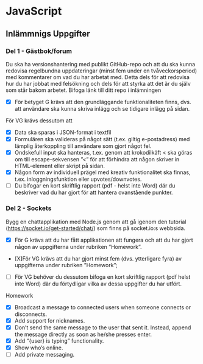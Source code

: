 # JavaScript
## Inlämmnigs Uppgifter

### Del 1 - Gästbok/forum

Du ska ha versionshantering med publikt GitHub-repo och att du ska kunna redovisa
regelbundna uppdateringar (minst fem under en tvåveckorsperiod) med kommentarer om
vad du har arbetat med. Detta dels för att redovisa hur du har jobbat med felsökning och
dels för att styrka att det är du själv som står bakom arbetet. Bifoga länk till ditt repo i
inlämningen

 - [X] För betyget G krävs att den grundläggande funktionaliteten finns, dvs. att användare ska kunna skriva inlägg och se tidigare inlägg på sidan. 
 
 För VG krävs dessutom att

- [X] Data ska sparas i JSON-format i textfil
- [X] Formulären ska valideras på något sätt (t.ex. giltig e-postadress) med lämplig återkoppling till användare som gjort något fel.
- [X] Ondskefull input ska hanteras, t.ex. genom att krokodilkäft < ska göras om till escape-sekvensen ”&lt;” för att förhindra att någon skriver in HTML-element eller skript på sidan.
- [X]  Någon form av individuell prägel med kreativ funktionalitet ska finnas, t.ex. inloggningsfunktion eller upvotes/downvotes.
- [ ] Du bifogar en kort skriftlig rapport (pdf - helst inte Word) där du beskriver vad du har gjort för att hantera ovanstående punkter.

### Del 2 - Sockets

Bygg en chattapplikation med Node.js genom att gå igenom den tutorial
(https://socket.io/get-started/chat/) som finns på socket.io:s webbsida.
- [X] För G krävs att du har fått applikationen att fungera och att du har gjort någon av uppgifterna under rubriken ”Homework”.

- [X]För VG krävs att du har gjort minst fem (dvs. ytterligare fyra) av uppgifterna under rubriken ”Homework”;

- [ ] För VG behöver du dessutom bifoga en kort skriftlig rapport (pdf helst inte Word) där du förtydligar vilka av dessa uppgifter du har utfört.

Homework

- [X] Broadcast a message to connected users when someone connects or disconnects.
- [X] Add support for nicknames.
- [X] Don’t send the same message to the user that sent it. Instead, append the message directly as soon as he/she presses enter.
- [X] Add “{user} is typing” functionality.
- [X] Show who’s online.
- [ ] Add private messaging.
